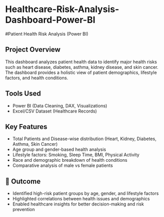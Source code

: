 # Healthcare-Risk-Analysis-Dashboard-Power-BI
#Patient Health Risk Analysis (Power BI)

## Project Overview
This dashboard analyzes patient health data to identify major health risks such as heart disease, diabetes, asthma, kidney disease, and skin cancer.  
The dashboard provides a holistic view of patient demographics, lifestyle factors, and health conditions.

## Tools Used
- Power BI (Data Cleaning, DAX, Visualizations)
- Excel/CSV Dataset (Healthcare Records)

## Key Features
- Total Patients and Disease-wise distribution (Heart, Kidney, Diabetes, Asthma, Skin Cancer)
- Age group and gender-based health analysis
- Lifestyle factors: Smoking, Sleep Time, BMI, Physical Activity
- Race and demographic breakdown of health conditions
- Comparative analysis of male vs female patients

## 🎯 Outcome
- Identified high-risk patient groups by age, gender, and lifestyle factors
- Highlighted correlations between health issues and demographics
- Enabled healthcare insights for better decision-making and risk prevention
